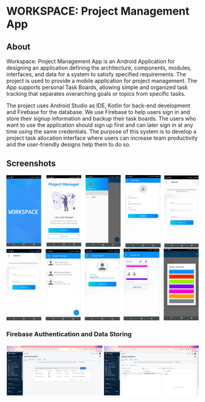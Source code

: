 # **WORKSPACE: Project Management App**

## **About**
Workspace: Project Management App is an Android Application for designing an application defining the architecture, components, modules, interfaces, and data for a system to satisfy specified requirements. The project is used to provide a mobile application for project management. The App supports personal Task Boards, allowing simple and organized task tracking that separates overarching goals or topics from specific tasks. 

The project uses Android Studio as IDE, Kotlin for back-end development and Firebase for the database. We use Firebase to help users sign in and store their signup information and backup their task boards. The users who want to use the application should sign up first and can later sign in at any time using the same credentials. The purpose of this system is to develop a project task allocation interface where users can increase team productivity and the user-friendly designs help them to do so. 

## **Screenshots**
![Img1](https://github.com/polaiee/Workspace-ProjectManagementApp/blob/main/PJ1.png)
![Img2](https://github.com/polaiee/Workspace-ProjectManagementApp/blob/main/PJ2.png)
### Firebase Authentication and Data Storing 
![Img3](https://github.com/polaiee/Workspace-ProjectManagementApp/blob/main/PJ3.png)
